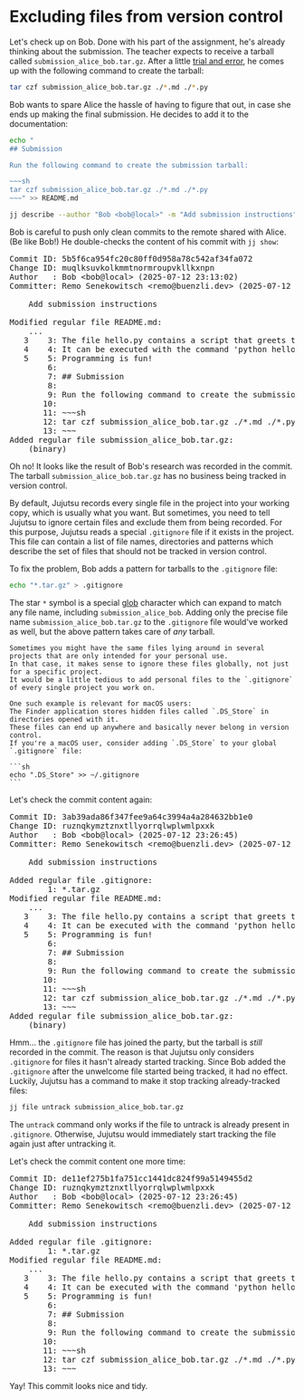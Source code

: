 # Excluding files from version control

<!-- Bob makes second commit without fetching, use .DS_Store for global example and another local one -->

Let's check up on Bob.
Done with his part of the assignment, he's already thinking about the submission.
The teacher expects to receive a tarball called `submission_alice_bob.tar.gz`.
After a little [trial and error](https://xkcd.com/1168/), he comes up with the following command to create the tarball:

```sh
tar czf submission_alice_bob.tar.gz ./*.md ./*.py
```

Bob wants to spare Alice the hassle of having to figure that out, in case she ends up making the final submission.
He decides to add it to the documentation:

```sh
echo "
## Submission

Run the following command to create the submission tarball:

~~~sh
tar czf submission_alice_bob.tar.gz ./*.md ./*.py
~~~" >> README.md

jj describe --author "Bob <bob@local>" -m "Add submission instructions"
```

Bob is careful to push only clean commits to the remote shared with Alice.
(Be like Bob!)
He double-checks the content of his commit with `jj show`:

<!-- generated by aha script -->
<pre class="aha">
Commit ID: <span class="blue ">5b5f6ca954fc20c80ff0d958a78c542af34fa072</span>
Change ID: <span class="purple ">muqlksuvkolkmmtnormroupvkllkxnpn</span>
Author   : <span class="yellow ">Bob</span> &lt;<span class="yellow ">bob@local</span>&gt; (<span class="cyan ">2025-07-12 23:13:02</span>)
Committer: <span class="yellow ">Remo Senekowitsch</span> &lt;<span class="yellow ">remo@buenzli.dev</span>&gt; (<span class="cyan ">2025-07-12 23:13:02</span>)

    Add submission instructions

<span class="yellow ">Modified regular file README.md:</span>
    ...
<span class="red ">   3</span> <span class="green ">   3</span>: The file hello.py contains a script that greets the world.
<span class="red ">   4</span> <span class="green ">   4</span>: It can be executed with the command 'python hello.py'.
<span class="red ">   5</span> <span class="green ">   5</span>: Programming is fun!
     <span class="green ">   6</span>: <span class="underline "></span><span class="underline green "></span><span class="green "></span>
     <span class="green ">   7</span>: <span class="underline "></span><span class="underline green ">## Submission</span><span class="green "></span>
     <span class="green ">   8</span>: <span class="underline "></span><span class="underline green "></span><span class="green "></span>
     <span class="green ">   9</span>: <span class="underline "></span><span class="underline green ">Run the following command to create the submission tarball:</span><span class="green "></span>
     <span class="green ">  10</span>: <span class="underline "></span><span class="underline green "></span><span class="green "></span>
     <span class="green ">  11</span>: <span class="underline "></span><span class="underline green ">~~~sh</span><span class="green "></span>
     <span class="green ">  12</span>: <span class="underline "></span><span class="underline green ">tar czf submission_alice_bob.tar.gz ./*.md ./*.py</span><span class="green "></span>
     <span class="green ">  13</span>: <span class="underline "></span><span class="underline green ">~~~</span><span class="green "></span>
<span class="yellow ">Added regular file submission_alice_bob.tar.gz:</span>
<span class="cyan ">    (binary)</span>
</pre>

Oh no!
It looks like the result of Bob's research was recorded in the commit.
The tarball `submission_alice_bob.tar.gz` has no business being tracked in version control.

By default, Jujutsu records every single file in the project into your working copy, which is usually what you want.
But sometimes, you need to tell Jujutsu to ignore certain files and exclude them from being recorded.
For this purpose, Jujutsu reads a special `.gitignore` file if it exists in the project.
This file can contain a list of file names, directories and patterns which describe the set of files that should not be tracked in version control.

To fix the problem, Bob adds a pattern for tarballs to the `.gitignore` file:

```sh
echo "*.tar.gz" > .gitignore
```

The star `*` symbol is a special [glob](https://en.wikipedia.org/wiki/Glob_(programming)) character which can expand to match any file name, including `submission_alice_bob`.
Adding only the precise file name `submission_alice_bob.tar.gz` to the `.gitignore` file would've worked as well, but the above pattern takes care of _any_ tarball.

````admonish info title="Ignoring files globally" collapsible=true
Sometimes you might have the same files lying around in several projects that are only intended for your personal use.
In that case, it makes sense to ignore these files globally, not just for a specific project.
It would be a little tedious to add personal files to the `.gitignore` of every single project you work on.

One such example is relevant for macOS users:
The Finder application stores hidden files called `.DS_Store` in directories opened with it.
These files can end up anywhere and basically never belong in version control.
If you're a macOS user, consider adding `.DS_Store` to your global `.gitignore` file:

```sh
echo ".DS_Store" >> ~/.gitignore
```
````

Let's check the commit content again:

<!-- generated by aha script -->
<pre class="aha">
Commit ID: <span class="blue ">3ab39ada86f347fee9a64c3994a4a284632bb1e0</span>
Change ID: <span class="purple ">ruznqkymztznxtllyorrqlwplwmlpxxk</span>
Author   : <span class="yellow ">Bob</span> &lt;<span class="yellow ">bob@local</span>&gt; (<span class="cyan ">2025-07-12 23:26:45</span>)
Committer: <span class="yellow ">Remo Senekowitsch</span> &lt;<span class="yellow ">remo@buenzli.dev</span>&gt; (<span class="cyan ">2025-07-12 23:26:49</span>)

    Add submission instructions

<span class="yellow ">Added regular file .gitignore:</span>
     <span class="green ">   1</span>: <span class="underline "></span><span class="underline green ">*.tar.gz</span><span class="green "></span>
<span class="yellow ">Modified regular file README.md:</span>
    ...
<span class="red ">   3</span> <span class="green ">   3</span>: The file hello.py contains a script that greets the world.
<span class="red ">   4</span> <span class="green ">   4</span>: It can be executed with the command 'python hello.py'.
<span class="red ">   5</span> <span class="green ">   5</span>: Programming is fun!
     <span class="green ">   6</span>: <span class="underline "></span><span class="underline green "></span><span class="green "></span>
     <span class="green ">   7</span>: <span class="underline "></span><span class="underline green ">## Submission</span><span class="green "></span>
     <span class="green ">   8</span>: <span class="underline "></span><span class="underline green "></span><span class="green "></span>
     <span class="green ">   9</span>: <span class="underline "></span><span class="underline green ">Run the following command to create the submission tarball:</span><span class="green "></span>
     <span class="green ">  10</span>: <span class="underline "></span><span class="underline green "></span><span class="green "></span>
     <span class="green ">  11</span>: <span class="underline "></span><span class="underline green ">~~~sh</span><span class="green "></span>
     <span class="green ">  12</span>: <span class="underline "></span><span class="underline green ">tar czf submission_alice_bob.tar.gz ./*.md ./*.py</span><span class="green "></span>
     <span class="green ">  13</span>: <span class="underline "></span><span class="underline green ">~~~</span><span class="green "></span>
<span class="yellow ">Added regular file submission_alice_bob.tar.gz:</span>
<span class="cyan ">    (binary)</span>
</pre>

Hmm... the `.gitignore` file has joined the party, but the tarball is _still_ recorded in the commit.
The reason is that Jujutsu only considers `.gitignore` for files it hasn't already started tracking.
Since Bob added the `.gitignore` after the unwelcome file started being tracked, it had no effect.
Luckily, Jujutsu has a command to make it stop tracking already-tracked files:

```sh
jj file untrack submission_alice_bob.tar.gz
```

The `untrack` command only works if the file to untrack is already present in `.gitignore`.
Otherwise, Jujutsu would immediately start tracking the file again just after untracking it.

Let's check the commit content one more time:

<!-- generated by aha script -->
<pre class="aha">
Commit ID: <span class="blue ">de11ef275b1fa751cc1441dc824f99a5149455d2</span>
Change ID: <span class="purple ">ruznqkymztznxtllyorrqlwplwmlpxxk</span>
Author   : <span class="yellow ">Bob</span> &lt;<span class="yellow ">bob@local</span>&gt; (<span class="cyan ">2025-07-12 23:26:45</span>)
Committer: <span class="yellow ">Remo Senekowitsch</span> &lt;<span class="yellow ">remo@buenzli.dev</span>&gt; (<span class="cyan ">2025-07-12 23:29:13</span>)

    Add submission instructions

<span class="yellow ">Added regular file .gitignore:</span>
     <span class="green ">   1</span>: <span class="underline "></span><span class="underline green ">*.tar.gz</span><span class="green "></span>
<span class="yellow ">Modified regular file README.md:</span>
    ...
<span class="red ">   3</span> <span class="green ">   3</span>: The file hello.py contains a script that greets the world.
<span class="red ">   4</span> <span class="green ">   4</span>: It can be executed with the command 'python hello.py'.
<span class="red ">   5</span> <span class="green ">   5</span>: Programming is fun!
     <span class="green ">   6</span>: <span class="underline "></span><span class="underline green "></span><span class="green "></span>
     <span class="green ">   7</span>: <span class="underline "></span><span class="underline green ">## Submission</span><span class="green "></span>
     <span class="green ">   8</span>: <span class="underline "></span><span class="underline green "></span><span class="green "></span>
     <span class="green ">   9</span>: <span class="underline "></span><span class="underline green ">Run the following command to create the submission tarball:</span><span class="green "></span>
     <span class="green ">  10</span>: <span class="underline "></span><span class="underline green "></span><span class="green "></span>
     <span class="green ">  11</span>: <span class="underline "></span><span class="underline green ">~~~sh</span><span class="green "></span>
     <span class="green ">  12</span>: <span class="underline "></span><span class="underline green ">tar czf submission_alice_bob.tar.gz ./*.md ./*.py</span><span class="green "></span>
     <span class="green ">  13</span>: <span class="underline "></span><span class="underline green ">~~~</span><span class="green "></span>
</pre>

Yay!
This commit looks nice and tidy.
